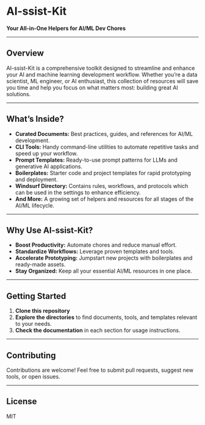 # AI-ssist-Kit

**Your All-in-One Helpers for AI/ML Dev Chores**

---

## Overview

AI-ssist-Kit is a comprehensive toolkit designed to streamline and enhance your AI and machine learning development workflow. Whether you’re a data scientist, ML engineer, or AI enthusiast, this collection of resources will save you time and help you focus on what matters most: building great AI solutions.

---

## What’s Inside?

- **Curated Documents:** Best practices, guides, and references for AI/ML development.
- **CLI Tools:** Handy command-line utilities to automate repetitive tasks and speed up your workflow.
- **Prompt Templates:** Ready-to-use prompt patterns for LLMs and generative AI applications.
- **Boilerplates:** Starter code and project templates for rapid prototyping and deployment.
- **Windsurf Directory:** Contains rules, workflows, and protocols which can be used in the settings to enhance efficiency.
- **And More:** A growing set of helpers and resources for all stages of the AI/ML lifecycle.

---

## Why Use AI-ssist-Kit?

- **Boost Productivity:** Automate chores and reduce manual effort.
- **Standardize Workflows:** Leverage proven templates and tools.
- **Accelerate Prototyping:** Jumpstart new projects with boilerplates and ready-made assets.
- **Stay Organized:** Keep all your essential AI/ML resources in one place.

---

## Getting Started

1. **Clone this repository**
2. **Explore the directories** to find documents, tools, and templates relevant to your needs.
3. **Check the documentation** in each section for usage instructions.

---

## Contributing

Contributions are welcome! Feel free to submit pull requests, suggest new tools, or open issues.

---

## License

MIT
